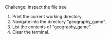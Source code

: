 Challenge: Inspect the file tree
1. Print the current working directory.
2. Navigate into the directory "geography_game".
3. List the contents of "geography_game".
4. Clear the terminal.
